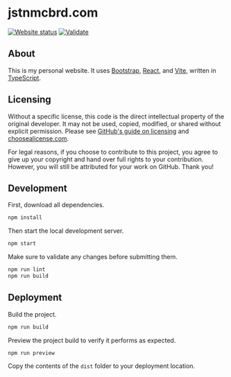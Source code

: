# jstnmcbrd.com

[![Website status](https://img.shields.io/github/actions/workflow/status/JstnMcBrd/jstnmcbrd.com/status.yml?logo=github&label=Website%20status)](https://github.com/JstnMcBrd/jstnmcbrd.com/actions/workflows/status.yml)
[![Validate](https://img.shields.io/github/actions/workflow/status/JstnMcBrd/jstnmcbrd.com/validate.yml?logo=github&label=Validate)](https://github.com/JstnMcBrd/jstnmcbrd.com/actions/workflows/validate.yml)

## About

This is my personal website. It uses [Bootstrap](https://getbootstrap.com/), [React](https://react.dev/), and [Vite](https://vite.dev/), written in [TypeScript](https://www.typescriptlang.org/).

## Licensing

Without a specific license, this code is the direct intellectual property of the original developer. It may not be used, copied, modified, or shared without explicit permission.
Please see [GitHub's guide on licensing](https://docs.github.com/en/repositories/managing-your-repositorys-settings-and-features/customizing-your-repository/licensing-a-repository) and [choosealicense.com](https://choosealicense.com/no-permission/).

For legal reasons, if you choose to contribute to this project, you agree to give up your copyright and hand over full rights to your contribution. However, you will still be attributed for your work on GitHub. Thank you!

## Development

First, download all dependencies.
```sh
npm install
```

Then start the local development server.
```sh
npm start
```

Make sure to validate any changes before submitting them.
```sh
npm run lint
npm run build
```

## Deployment

Build the project.
```sh
npm run build
```

Preview the project build to verify it performs as expected.
```sh
npm run preview
```

Copy the contents of the `dist` folder to your deployment location.
